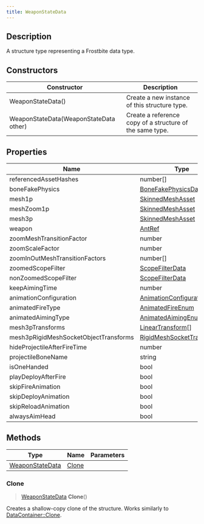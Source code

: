 ```yaml
---
title: WeaponStateData
---
```

## Description

A structure type representing a Frostbite data type.

## Constructors

| Constructor                            | Description                                              |
| -------------------------------------- | -------------------------------------------------------- |
| WeaponStateData()                      | Create a new instance of this structure type.            |
| WeaponStateData(WeaponStateData other) | Create a reference copy of a structure of the same type. |

## Properties

| Name                                  | Type                                                        | Description |
| ------------------------------------- | ----------------------------------------------------------- | ----------- |
| referencedAssetHashes                 | number\[\]                                                  |             |
| boneFakePhysics                       | [BoneFakePhysicsData](BoneFakePhysicsData)\[\]              |             |
| mesh1p                                | [SkinnedMeshAsset](SkinnedMeshAsset)                        |             |
| meshZoom1p                            | [SkinnedMeshAsset](SkinnedMeshAsset)                        |             |
| mesh3p                                | [SkinnedMeshAsset](SkinnedMeshAsset)                        |             |
| weapon                                | [AntRef](AntRef)                                            |             |
| zoomMeshTransitionFactor              | number                                                      |             |
| zoomScaleFactor                       | number                                                      |             |
| zoomInOutMeshTransitionFactors        | number\[\]                                                  |             |
| zoomedScopeFilter                     | [ScopeFilterData](ScopeFilterData)                          |             |
| nonZoomedScopeFilter                  | [ScopeFilterData](ScopeFilterData)                          |             |
| keepAimingTime                        | number                                                      |             |
| animationConfiguration                | [AnimationConfigurationData](AnimationConfigurationData)    |             |
| animatedFireType                      | [AnimatedFireEnum](AnimatedFireEnum)                        |             |
| animatedAimingType                    | [AnimatedAimingEnum](AnimatedAimingEnum)                    |             |
| mesh3pTransforms                      | [LinearTransform](/vext/ref/shared/class/lineartransform)\[\] |             |
| mesh3pRigidMeshSocketObjectTransforms | [RigidMeshSocketTransform](RigidMeshSocketTransform)\[\]    |             |
| hideProjectileAfterFireTime           | number                                                      |             |
| projectileBoneName                    | string                                                      |             |
| isOneHanded                           | bool                                                        |             |
| playDeployAfterFire                   | bool                                                        |             |
| skipFireAnimation                     | bool                                                        |             |
| skipDeployAnimation                   | bool                                                        |             |
| skipReloadAnimation                   | bool                                                        |             |
| alwaysAimHead                         | bool                                                        |             |

## Methods

| Type                               | Name            | Parameters |
| ---------------------------------- | --------------- | ---------- |
| [WeaponStateData](WeaponStateData) | [Clone](#clone) |            |

### Clone

> [WeaponStateData](WeaponStateData) **Clone**()

Creates a shallow-copy clone of the structure. Works similarly to [DataContainer::Clone](/vext/ref/shared/class/datacontainer#clone).
